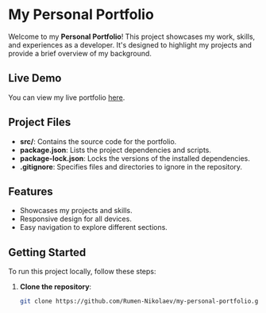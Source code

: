 # My Personal Portfolio

Welcome to my **Personal Portfolio**! This project showcases my work, skills, and experiences as a developer. It's designed to highlight my projects and provide a brief overview of my background.

## Live Demo

You can view my live portfolio [here](https://rumennikolaevportfolio.com/).

## Project Files

- **src/**: Contains the source code for the portfolio.
- **package.json**: Lists the project dependencies and scripts.
- **package-lock.json**: Locks the versions of the installed dependencies.
- **.gitignore**: Specifies files and directories to ignore in the repository.

## Features

- Showcases my projects and skills.
- Responsive design for all devices.
- Easy navigation to explore different sections.

## Getting Started

To run this project locally, follow these steps:

1. **Clone the repository**:
   ```bash
   git clone https://github.com/Rumen-Nikolaev/my-personal-portfolio.git

